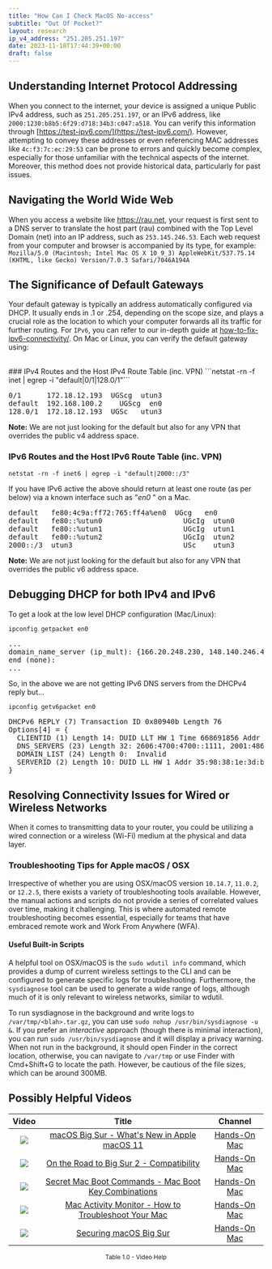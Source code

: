 ```yaml
---
title: "How Can I Check MacOS No-access"
subtitle: "Out Of Pocket?"
layout: research
ip_v4_address: "251.205.251.197"
date: 2023-11-18T17:44:39+00:00
draft: false
---
```


## Understanding Internet Protocol Addressing

When you connect to the internet, your device is assigned a unique Public IPv4 address, such as ```251.205.251.197```, or an IPv6 address, like ```2000:1230:b8b5:6f29:d718:34b3:c047:a518```. You can verify this information through [https://test-ipv6.com/](https://test-ipv6.com/). However, attempting to convey these addresses or even referencing MAC addresses like ```4c:f3:7c:ec:29:53``` can be prone to errors and quickly become complex, especially for those unfamiliar with the technical aspects of the internet. Moreover, this method does not provide historical data, particularly for past issues.
## Navigating the World Wide Web

When you access a website like https://rau.net, your request is first sent to a DNS server to translate the host part (rau) combined with the Top Level Domain (net) into an IP address, such as ```253.145.246.53```. Each web request from your computer and browser is accompanied by its type, for example: <br>```Mozilla/5.0 (Macintosh; Intel Mac OS X 10_9_3) AppleWebKit/537.75.14 (KHTML, like Gecko) Version/7.0.3 Safari/7046A194A```
## The Significance of Default Gateways

Your default gateway is typically an address automatically configured via DHCP. It usually ends in .1 or .254, depending on the scope size, and plays a crucial role as the location to which your computer forwards all its traffic for further routing. For ```IPv6```, you can refer to our in-depth guide at [how-to-fix-ipv6-connectivity/](/blog/how-to-fix-ipv6-connectivity/). On Mac or Linux, you can verify the default gateway using:

<br>
### IPv4 Routes and the Host IPv4 Route Table (inc. VPN)
```netstat -rn -f inet | egrep -i "default|0/1|128.0/1"```

<pre>
0/1      172.18.12.193  UGScg  utun3
default  192.168.100.2    UGScg  en0
128.0/1  172.18.12.193  UGSc   utun3</pre>

**Note:** We are not just looking for the default but also for any VPN that overrides the public v4 address space.

### IPv6 Routes and the Host IPv6 Route Table (inc. VPN)
```netstat -rn -f inet6 | egrep -i "default|2000::/3"```

If you have IPv6 active the above should return at least one route (as per below) via a known interface such as "_en0_ " on a Mac. 

<pre>
default   fe80:4c9a:ff72:765:ff4a%en0  UGcg   en0
default   fe80::%utun0                   UGcIg  utun0
default   fe80::%utun1                   UGcIg  utun1
default   fe80::%utun2                   UGcIg  utun2
2000::/3  utun3                          USc    utun3</pre>

**Note:** We are not just looking for the default but also for any VPN that overrides the public v6 address space.
<br>

## Debugging DHCP for both IPv4 and IPv6

To get a look at the low level DHCP configuration (Mac/Linux): 

```ipconfig getpacket en0```

<pre>
...
domain_name_server (ip_mult): {166.20.248.230, 148.140.246.40}
end (none):
...</pre>

So, in the above we are not getting IPv6 DNS servers from the DHCPv4 reply but...

```ipconfig getv6packet en0```

<pre>
DHCPv6 REPLY (7) Transaction ID 0x80940b Length 76
Options[4] = {
  CLIENTID (1) Length 14: DUID LLT HW 1 Time 668691856 Addr 4c:f3:7c:ec:29:53
  DNS_SERVERS (23) Length 32: 2606:4700:4700::1111, 2001:4860:4860::8844
  DOMAIN_LIST (24) Length 0:  Invalid
  SERVERID (2) Length 10: DUID LL HW 1 Addr 35:98:38:1e:3d:bc
}</pre>




## Resolving Connectivity Issues for Wired or Wireless Networks

When it comes to transmitting data to your router, you could be utilizing a wired connection or a wireless (Wi-Fi) medium at the physical and data layer.
### Troubleshooting Tips for Apple macOS / OSX
Irrespective of whether you are using OSX/macOS version ```10.14.7```, ```11.0.2```, or ```12.2.5```, there exists a variety of troubleshooting tools available. However, the manual actions and scripts do not provide a series of correlated values over time, making it challenging. This is where automated remote troubleshooting becomes essential, especially for teams that have embraced remote work and Work From Anywhere (WFA).
#### Useful Built-in Scripts
A helpful tool on OSX/macOS is the ```sudo wdutil info``` command, which provides a dump of current wireless settings to the CLI and can be configured to generate specific logs for troubleshooting. Furthermore, the ```sysdiagnose``` tool can be used to generate a wide range of logs, although much of it is only relevant to wireless networks, similar to wdutil.

To run sysdiagnose in the background and write logs to ```/var/tmp/<blah>.tar.gz```, you can use ```sudo nohup /usr/bin/sysdiagnose -u &```. If you prefer an *interactive* approach (though there is minimal interaction), you can run ```sudo /usr/bin/sysdiagnose``` and it will display a privacy warning. When not run in the background, it should open Finder in the correct location, otherwise, you can navigate to ```/var/tmp``` or use Finder with Cmd+Shift+G to locate the path. However, be cautious of the file sizes, which can be around 300MB.
## Possibly Helpful Videos

<link href="/plugins/lity/css/lity.min.css" rel="stylesheet">
<script src="/plugins/lity/js/lity.min.js"></script>
<div class="table1-start"></div>

|Video | Title | Channel |
| :---: | :---: | :---: |
|<a href="https://www.youtube.com/watch?v=JMKi6o9kaZI" data-lity><img src="https://i.ytimg.com/vi/JMKi6o9kaZI/default.jpg" class="img-fluid"></a>|<a href="https://www.youtube.com/watch?v=JMKi6o9kaZI" data-lity>macOS Big Sur - What&#39;s New in Apple macOS 11</a>|<a target="_blank" href="https://www.youtube.com/channel/UCg43DP8MdHVcl4rFK_delBg" >Hands-On Mac</a>|
|<a href="https://www.youtube.com/watch?v=HEbK-Tignuc" data-lity><img src="https://i.ytimg.com/vi/HEbK-Tignuc/default.jpg" class="img-fluid"></a>|<a href="https://www.youtube.com/watch?v=HEbK-Tignuc" data-lity>On the Road to Big Sur 2 - Compatibility</a>|<a target="_blank" href="https://www.youtube.com/channel/UCg43DP8MdHVcl4rFK_delBg" >Hands-On Mac</a>|
|<a href="https://www.youtube.com/watch?v=VwNYWAxHCgM" data-lity><img src="https://i.ytimg.com/vi/VwNYWAxHCgM/default.jpg" class="img-fluid"></a>|<a href="https://www.youtube.com/watch?v=VwNYWAxHCgM" data-lity>Secret Mac Boot Commands - Mac Boot Key Combinations</a>|<a target="_blank" href="https://www.youtube.com/channel/UCg43DP8MdHVcl4rFK_delBg" >Hands-On Mac</a>|
|<a href="https://www.youtube.com/watch?v=TWzWd_DiaJ0" data-lity><img src="https://i.ytimg.com/vi/TWzWd_DiaJ0/default.jpg" class="img-fluid"></a>|<a href="https://www.youtube.com/watch?v=TWzWd_DiaJ0" data-lity>Mac Activity Monitor - How to Troubleshoot Your Mac</a>|<a target="_blank" href="https://www.youtube.com/channel/UCg43DP8MdHVcl4rFK_delBg" >Hands-On Mac</a>|
|<a href="https://www.youtube.com/watch?v=7KdhJimuhNw" data-lity><img src="https://i.ytimg.com/vi/7KdhJimuhNw/default.jpg" class="img-fluid"></a>|<a href="https://www.youtube.com/watch?v=7KdhJimuhNw" data-lity>Securing macOS Big Sur</a>|<a target="_blank" href="https://www.youtube.com/channel/UCg43DP8MdHVcl4rFK_delBg" >Hands-On Mac</a>|

<center><small>Table 1.0 - Video Help</small></center>
 <br>
<div class="table1-end"></div>
<script type="text/javascript">
(function() {
    $('div.table1-start').nextUntil('div.table1-end', 'table').addClass('table thead-dark table-striped table-responsive rounded').attr('id', 't1');
    $('#t1').find('thead').addClass('thead-dark');
})();
</script>

